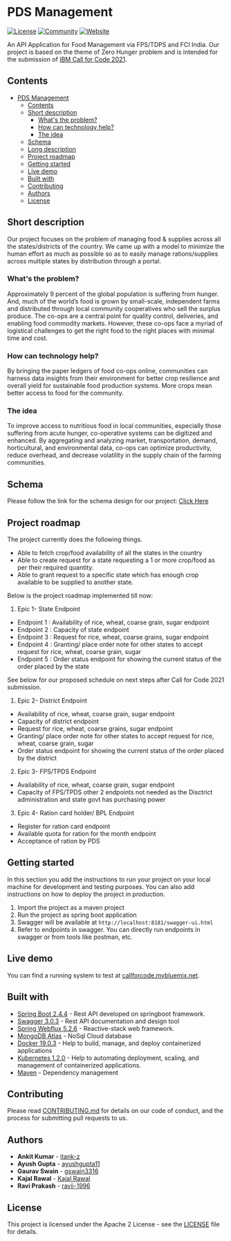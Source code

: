 # PDS Management

[![License](https://img.shields.io/badge/License-Apache2-blue.svg)](https://www.apache.org/licenses/LICENSE-2.0) [![Community](https://img.shields.io/badge/Join-Community-blue)](https://developer.ibm.com/callforcode/get-started/) [![Website](https://img.shields.io/badge/View-Website-blue)](https://sample-project.s3-web.us-east.cloud-object-storage.appdomain.cloud/)

An API Application for Food Management via FPS/TDPS and FCI India. 
Our project is based on the theme of Zero Hunger problem and is intended for the submission of [IBM Call for Code 2021](https://developer.ibm.com/callforcode/get-started/).

## Contents

- [PDS Management](#pds-management)
  - [Contents](#contents)
  - [Short description](#short-description)
    - [What's the problem?](#whats-the-problem)
    - [How can technology help?](#how-can-technology-help)
    - [The idea](#the-idea)
  - [Schema](#schema)
  - [Long description](#long-description)
  - [Project roadmap](#project-roadmap)
  - [Getting started](#getting-started)
  - [Live demo](#live-demo)
  - [Built with](#built-with)
  - [Contributing](#contributing)
  - [Authors](#authors)
  - [License](#license)

## Short description
Our project focuses on the problem of managing food & supplies across all the states/districts of the country. We came up with a model to minimize the human effort as much as possible so as to easily manage rations/supplies across multiple states by distribution through a portal.

### What's the problem?

Approximately 9 percent of the global population is suffering from hunger. And, much of the world’s food is grown by small-scale, independent farms and distributed through local community cooperatives who sell the surplus produce. The co-ops are a central point for quality control, deliveries, and enabling food commodity markets. However, these co-ops face a myriad of logistical challenges to get the right food to the right places with minimal time and cost.

### How can technology help?

By bringing the paper ledgers of food co-ops online, communities can harness data insights from their environment for better crop resilience and overall yield for sustainable food production systems. More crops mean better access to food for the community.

### The idea

To improve access to nutritious food in local communities, especially those suffering from acute hunger, co-operative systems can be digitized and enhanced. By aggregating and analyzing market, transportation, demand, horticultural, and environmental data, co-ops can optimize productivity, reduce overhead, and decrease volatility in the supply chain of the farming communities.

## Schema

Please follow the link for the schema design for our project: [Click Here](https://gist.github.com/ayushgupta11/9b76468646249c01fc4f35d6a1ce4703)

## Project roadmap

The project currently does the following things.

- Able to fetch crop/food availability of all the states in the country
- Able to create request for a state requesting a 1 or more crop/food as per their required quantity.
- Able to grant request to a specific state which has enough crop available to be supplied to another state.

Below is the project roadmap implemented till now:
1. Epic 1- State Endpoint 
- Endpoint 1 : Availability of rice, wheat, coarse grain, sugar endpoint 
- Endpoint 2 : Capacity of state endpoint 
- Endpoint 3 : Request for rice, wheat, coarse grains, sugar endpoint 
- Endpoint 4 : Granting/ place order note for other states to accept request for rice, wheat, coarse grain, sugar
- Endpoint 5 : Order status endpoint for showing the current status of the order placed by the state

See below for our proposed schedule on next steps after Call for Code 2021 submission.

1. Epic 2- District Endpoint 
- Availability of rice, wheat, coarse grain, sugar endpoint 
- Capacity of district endpoint 
- Request for rice, wheat, coarse grains, sugar endpoint 
- Granting/ place order note for other states to accept request for rice, wheat, coarse grain, sugar
- Order status endpoint for showing the current status of the order placed by the district

2. Epic 3- FPS/TPDS Endpoint 
- Availability of rice, wheat, coarse grain, sugar endpoint 
- Capacity of FPS/TPDS other 2 endpoints not needed as the Disctrict administration and state govt has purchasing power

3. Epic 4- Ration card holder/ BPL Endpoint 
- Register for ration card endpoint 
- Available quota for ration for the month endpoint 
- Acceptance of ration by PDS

## Getting started

In this section you add the instructions to run your project on your local machine for development and testing purposes. You can also add instructions on how to deploy the project in production.
1. Import the project as a maven project
2. Run the project as spring boot application
3. Swagger will be available at `http://localhost:8181/swagger-ui.html`
4. Refer to endpoints in swagger. You can directly run endpoints in swagger or from tools like postman, etc.

## Live demo

You can find a running system to test at [callforcode.mybluemix.net](http://callforcode.mybluemix.net/).

## Built with

- [Spring Boot 2.4.4](https://spring.io/projects/spring-boot) - Rest API developed on springboot framework.
- [Swagger 3.0.3](https://swagger.io/) - Rest API documentation and design tool
- [Spring Webflux 5.2.6](https://docs.spring.io/spring-framework/docs/current/reference/html/web-reactive.html) - Reactive-stack web framework.
- [MongoDB Atlas](https://www.mongodb.com/cloud/atlas) - NoSql Cloud database
- [Docker 19.0.3](https://docs.docker.com/) - Help to build, manage, and deploy containerized applications
- [Kubernetes 1.2.0](https://kubernetes.io/) - Help to automating deployment, scaling, and management of containerized applications.
- [Maven](https://maven.apache.org/) - Dependency management


## Contributing

Please read [CONTRIBUTING.md](CONTRIBUTING.md) for details on our code of conduct, and the process for submitting pull requests to us.

## Authors

- **Ankit Kumar** - [itank-z](https://github.com/itank-z)
- **Ayush Gupta** - [ayushgupta11](https://github.com/ayushgupta11)
- **Gaurav Swain** - [gswain3316](https://github.com/gswain3316)
- **Kajal Rawal** - [Kajal Rawal](https://github.com/kajalrawal)
- **Ravi Prakash** - [ravii-1996](https://github.com/ravii-1996)

## License

This project is licensed under the Apache 2 License - see the [LICENSE](LICENSE) file for details.
